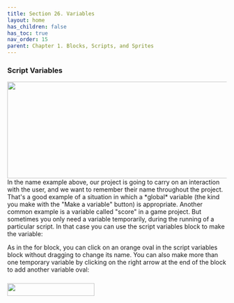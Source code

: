 ```yaml
---
title: Section 26. Variables
layout: home
has_children: false
has_toc: true
nav_order: 15
parent: Chapter 1. Blocks, Scripts, and Sprites
---
```


### Script Variables

<img src="/snap-manual/assets/images/image102.png" style="width:528px; height:222px">
In the name example above, our project is going to
carry on an interaction with the user, and we want to remember their
name throughout the project. That's a good example of a situation in
which a *global* variable (the kind you make with the "Make a variable"
button) is appropriate. Another common example is a variable called
"score" in a game project. But sometimes you only need a variable
temporarily, during the running of a particular script. In that case you
can use the script variables block to make the variable:

As in the for block, you can click on an orange oval in the script
variables block without dragging to change its name. You can also make
more than one temporary variable by clicking on the right arrow at the
end of the block to add another variable oval:

### <img src="/snap-manual/assets/images/image106.png" style="width:200px; height:29px">
